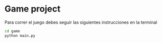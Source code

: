 
# Game project


Para correr el juego debes seguir las siguientes instrucciones en la terminal

```sh
cd game
python main.py
```
